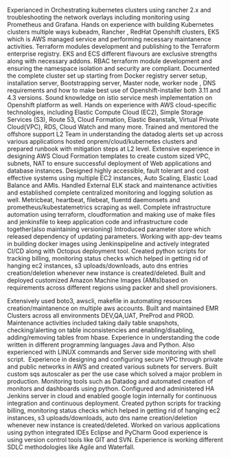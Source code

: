 Experianced in Orchestrating kubernetes clusters using rancher 2.x and troubleshooting the network
overlays including monitoring using Prometheus and Grafana.
Hands on experience with building Kubernetes clusters multiple ways kubeadm, Rancher , RedHat
Openshift clusters, EKS which is AWS managed service and performing necessary maintanence
activities.
Terraform modules development and publishing to the Terraform enterprise registry. EKS and ECS
different flavours are exclusive strengths along with necessary addons.
RBAC terraform module development and ensuring the namespace isolation and security are compliant.
Documented the complete cluster set up starting from Docker registry server setup, installation server,
Bootstrapping server, Master node, worker node , DNS requirements and how to make best use of
Openshift-installer both 3.11 and 4.3 versions.
Sound knowledge on istio service mesh implementation on Openshift platform as well.
Hands on experience with AWS cloud-specific technologies, including Elastic Compute Cloud (EC2),
Simple Storage Services (S3), Route 53, Cloud Formation, Elastic Beanstalk, Virtual Private
Cloud(VPC), RDS, Cloud Watch and many more.
Trained and mentored the offshore support L2 Team in understanding the datadog alerts set up across
various applications hosted onprem/cloud/kubernetes clusters and prepared runbook with mitigation steps
at L2 level.
Extensive experience in designing AWS Cloud Formation templates to create custom sized VPC, subnets,
NAT to ensure successful deployment of Web applications and database instances.
Designed highly accessible, fault tolerant and cost effective systems using multiple EC2 instances, Auto
Scaling, Elastic Load Balance and AMIs.
Handled External ELK stack and maintenance activities and established complete centralized monitoring
and logging solution as well.
Metricbeat, heartbeat, filebeat, fluentd daemonsets and prometheus/kubestatemetrics scraping as well.
Complete infrastructure automation using terraform, cloudformation and making use of make files and
jenkinsfile to keep application code and infrastructure code together(also maintaining versioning)
Introduced parameter store which released dependency of updating parameters.
Working with app-dev teams in building docker images using Jenkinspipeline and actively integrated
CI/CD along with Octopus deployment tool.
Created python scripts for tracking billing, monitoring status checks which helped in getting rid of
hanging ec2 instances, s3 uploads/downloads, auto dns entries creation/deletion whenever new instance is
created/deleted.
Built and deployed customized Amazon Machine Images (AMIs)based on requirements across different
regions using packer and shell provisioners.

Extensively used boto3, awscli, makefile in automating resources creation/maintanence on multiple aws
accounts.
Built and maintained EMR Clusters across all environments DEV,QA,UAT, PreProd and PROD.
Maintenance activities included taking daily table snapshots, checking/alerting on table inconsistencies
and enabling/disabling, adding/removing tables from hbase.
Experience in understanding the code written in different programming languages Java and Python. Also
experienced with LINUX commands and Server side monitoring with shell script. 
Experience in designing and configuring secure VPC through private and public networks in AWS and
created various subnets for servers.
Built custom sqs autoscaler as per the use case which solved a major problem in production.
Monitoring tools such as Datadog and automated creation of monitors and dashboards using python.
Configured and administered HA Jenkins server in cloud and enabled google login internally for
continuous integration and continuous deployment.
Created python scripts for tracking billing, monitoring status checks which helped in getting rid of
hanging ec2 instances, s3 uploads/downloads, auto dns name creation/deletion whenever new instance
is created/deleted.
Worked on various applications using python integrated IDEs Eclipse and PyCharm
Good experience is using version control tools like GIT and SVN.
Experience is working different SDLC methodologies like Agile and Waterfall.